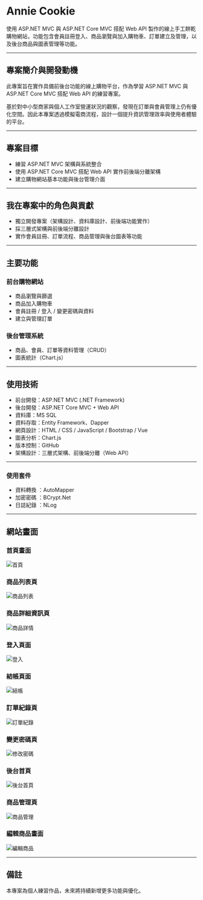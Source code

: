 # Annie Cookie

使用 ASP.NET MVC 與 ASP.NET Core MVC 搭配 Web API 製作的線上手工餅乾購物網站，功能包含會員註冊登入、商品瀏覽與加入購物車、訂單建立及管理，以及後台商品與圖表管理等功能。



---

## 專案簡介與開發動機
此專案旨在實作具備前後台功能的線上購物平台，作為學習 ASP.NET MVC 與 ASP.NET Core MVC 搭配 Web API 的練習專案。

基於對中小型商家與個人工作室營運狀況的觀察，發現在訂單與會員管理上仍有優化空間。因此本專案透過模擬電商流程，設計一個提升資訊管理效率與使用者體驗的平台。

---

## 專案目標
- 練習 ASP.NET MVC 架構與系統整合
- 使用 ASP.NET Core MVC 搭配 Web API 實作前後端分離架構
- 建立購物網站基本功能與後台管理介面

---

## 我在專案中的角色與貢獻
- 獨立開發專案（架構設計、資料庫設計、前後端功能實作）
- 採三層式架構與前後端分離設計
- 實作會員註冊、訂單流程、商品管理與後台圖表等功能

---

##  主要功能

###  前台購物網站
- 商品瀏覽與篩選
- 商品加入購物車
- 會員註冊 / 登入 / 變更密碼與資料
- 建立與管理訂單

###  後台管理系統
- 商品、會員、訂單等資料管理（CRUD）
- 圖表統計（Chart.js）


---

##  使用技術

- 前台開發：ASP.NET MVC (.NET Framework)
- 後台開發：ASP.NET Core MVC + Web API
- 資料庫：MS SQL
- 資料存取：Entity Framework、Dapper
- 網頁設計：HTML / CSS / JavaScript / Bootstrap / Vue
- 圖表分析：Chart.js
- 版本控制：GitHub
- 架構設計：三層式架構、前後端分離（Web API）

---

###  使用套件 

- 資料轉換 ：AutoMapper 
- 加密密碼 ：BCrypt.Net 
- 日誌紀錄 ：NLog 


---


##  網站畫面

### 首頁畫面
![首頁](images/frontend-home-page.jpg)

### 商品列表頁
![商品列表](images/frontend-product-list-page.jpg)

### 商品詳細資訊頁
![商品詳情](images/frontend-product-detail-page.jpg)

### 登入頁面
![登入](images/frontend-login-page.jpg)

### 結帳頁面
![結帳](images/frontend-checkout-page.jpg)

### 訂單紀錄頁
![訂單紀錄](images/frontend-orderhistory-list-page.jpg)

### 變更密碼頁
![修改密碼](images/frontend-changepassword-page.jpg)

### 後台首頁
![後台首頁](images/backend-dashboard-page.jpg)

### 商品管理頁
![商品管理](images/backend-product-management-page.jpg)

### 編輯商品畫面
![編輯商品](images/backend-edit-product-page.jpg)

---

##  備註

本專案為個人練習作品，未來將持續新增更多功能與優化。
